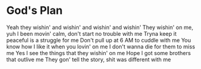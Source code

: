 # God's Plan
Yeah they wishin' and wishin' and wishin' and wishin'
They wishin' on me, yuh
I been movin' calm, don't start no trouble with me
Tryna keep it peaceful is a struggle for me
Don't pull up at 6 AM to cuddle with me
You know how I like it when you lovin' on me
I don't wanna die for them to miss me
Yes I see the things that they wishin' on me
Hope I got some brothers that outlive me
They gon' tell the story, shit was different with me